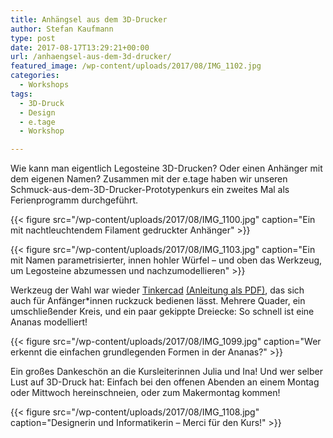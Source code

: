 ```yaml
---
title: Anhängsel aus dem 3D-Drucker
author: Stefan Kaufmann
type: post
date: 2017-08-17T13:29:21+00:00
url: /anhaengsel-aus-dem-3d-drucker/
featured_image: /wp-content/uploads/2017/08/IMG_1102.jpg
categories:
  - Workshops
tags:
  - 3D-Druck
  - Design
  - e.tage
  - Workshop

---
```

Wie kann man eigentlich Legosteine 3D-Drucken? Oder einen Anhänger mit dem eigenen Namen? Zusammen mit der e.tage haben wir unseren Schmuck-aus-dem-3D-Drucker-Prototypenkurs ein zweites Mal als Ferienprogramm durchgeführt.

{{< figure src="/wp-content/uploads/2017/08/IMG_1100.jpg" caption="Ein mit nachtleuchtendem Filament gedruckter Anhänger" >}}

{{< figure src="/wp-content/uploads/2017/08/IMG_1103.jpg" caption="Ein mit Namen parametrisierter, innen hohler Würfel – und oben das Werkzeug, um Legosteine abzumessen und nachzumodellieren" >}}

Werkzeug der Wahl war wieder [Tinkercad][1] [(Anleitung als PDF)][2], das sich auch für Anfänger*innen ruckzuck bedienen lässt. Mehrere Quader, ein umschließender Kreis, und ein paar gekippte Dreiecke: So schnell ist eine Ananas modelliert!

{{< figure src="/wp-content/uploads/2017/08/IMG_1099.jpg" caption="Wer erkennt die einfachen grundlegenden Formen in der Ananas?" >}}

Ein großes Dankeschön an die Kursleiterinnen Julia und Ina! Und wer selber Lust auf 3D-Druck hat: Einfach bei den offenen Abenden an einem Montag oder Mittwoch hereinschneien, oder zum Makermontag kommen!

{{< figure src="/wp-content/uploads/2017/08/IMG_1108.jpg" caption="Designerin und Informatikerin – Merci für den Kurs!" >}}

 [1]: http://tinkercad.com/
 [2]: http://fablab-luzern.ch/wp-content/uploads/2014/12/FabLab-Luzern-TinkerCAD-Anleitung-Rev0.4.pdf
 